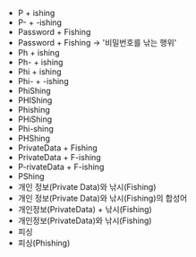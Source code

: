 ﻿- P + ishing
- P- + -ishing
- Password + Fishing
- Password + Fishing → '비밀번호를 낚는 행위'
- Ph + ishing
- Ph- + ishing
- Phi + ishing
- Phi- + -ishing
- PhiShing
- PHIShing
- Phishing
- PHiShing
- Phi-shing
- PHShing
- PrivateData + Fishing
- PrivateData + F-ishing
- P-rivateData + F-ishing
- PShing
- 개인 정보(Private Data)와 낚시(Fishing)
- 개인 정보(Private Data)와 낚시(Fishing)의 합성어
- 개인정보(PrivateData) + 낚시(Fishing)
- 개인정보(PrivateData)와 낚시(Fishing)
- 피싱
- 피싱(Phishing)
